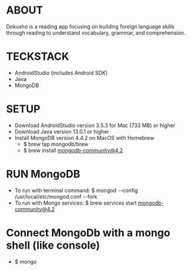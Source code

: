 # ABOUT 
Dokusho is a reading app focusing on building foreign language skills through reading to understand vocabulary, grammar, and comprehension. 

# TECKSTACK
- AndroidStudio (includes Android SDK)
- Java 
- MongoDB

# SETUP
- Download AndroidStudio version 3.5.3 for Mac (733 MB) or higher
- Download Java version 13.0.1 or higher
- Install MongoDB version 4.4.2 on MacOS with Homebrew
  - $ brew tap mongodb/brew
  - $ brew install mongodb-community@4.2

# RUN MongoDB
- To run with terminal command: $ mongod --config /usr/local/etc/mongod.conf --fork
- To run with Mongo services: $ brew services start mongodb-community@4.2

# Connect MongoDb with a mongo shell (like console)
- $ mongo